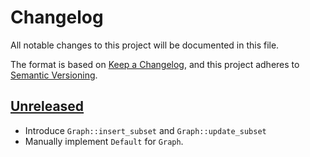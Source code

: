 # Changelog

All notable changes to this project will be documented in this file.

The format is based on [Keep a Changelog](https://keepachangelog.com/en/1.0.0/),
and this project adheres to [Semantic Versioning](https://semver.org/spec/v2.0.0.html).

## [Unreleased]

- Introduce `Graph::insert_subset` and `Graph::update_subset`
- Manually implement `Default` for `Graph`.

[unreleased]: https://github.com/niklaslong/spectre/compare/v0.2.0...HEAD
